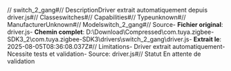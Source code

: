 // switch_2_gang#// DescriptionDriver extrait automatiquement depuis driver.js#// Classeswitches#// Capabilities#// Typeunknown#// ManufacturerUnknown#// Modelswitch_2_gang#// Source- **Fichier original**: driver.js- **Chemin complet**: D:\Download\Compressed\com.tuya.zigbee-SDK3_2\com.tuya.zigbee-SDK3\drivers\switch_2_gang\driver.js- **Extrait le**: 2025-08-05T08:36:08.037Z#// Limitations- Driver extrait automatiquement- Ncessite tests et validation- Source: driver.js#// Statut En attente de validation